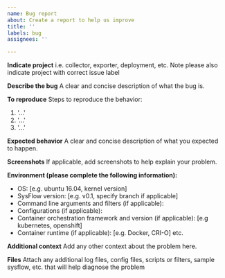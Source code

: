 ```yaml
---
name: Bug report
about: Create a report to help us improve
title: ''
labels: bug
assignees: ''

---
```


**Indicate project**
i.e. collector, exporter, deployment, etc.
Note please also indicate project with correct issue label

**Describe the bug**
A clear and concise description of what the bug is.

**To reproduce**
Steps to reproduce the behavior:
1. '...'
2. '...'
3. '...'

**Expected behavior**
A clear and concise description of what you expected to happen.

**Screenshots**
If applicable, add screenshots to help explain your problem.

**Environment (please complete the following information):**
 - OS: [e.g. ubuntu 16.04, kernel version]
 - SysFlow version: [e.g. v0.1, specify branch if applicable]
 - Command line arguments and filters (if applicable): 
 - Configurations (if applicable):
 - Container orchestration framework and version (if applicable): [e.g kubernetes, openshift]
 - Container runtime (if applicable): [e.g. Docker, CRI-O] etc.

**Additional context**
Add any other context about the problem here.

**Files**
Attach any additional log files, config files, scripts or filters, sample sysflow, etc. that will help diagnose the problem
